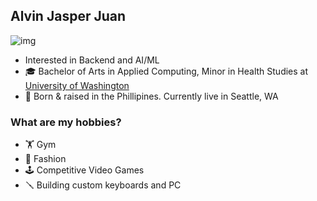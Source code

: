## Alvin Jasper Juan
![img](https://steamuserimages-a.akamaihd.net/ugc/90470964761468233/EBE96184DD5BD1AFD12E7550B87CE0E24D9772AB/?imw=5000&imh=5000&ima=fit&impolicy=Letterbox&imcolor=%23000000&letterbox=false)

- Interested in Backend and AI/ML
- 🎓 Bachelor of Arts in Applied Computing, Minor in Health Studies at [University of Washington](https://www.washington.edu/)
- 📍 Born & raised in the Phillipines. Currently live in Seattle, WA

### What are my hobbies?
- 🏋️ Gym
- 👟 Fashion
- 🕹️ Competitive Video Games
- 🪛 Building custom keyboards and PC

